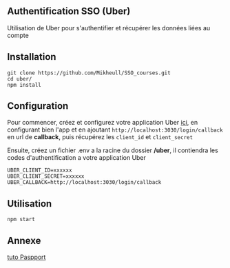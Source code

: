
## Authentification SSO (Uber)

 
Utilisation de Uber pour s'authentifier et récupérer les données liées au compte

## Installation
```
git clone https://github.com/Mikheull/SSO_courses.git
cd uber/
npm install
```

## Configuration 
Pour commencer, créez et configurez votre application Uber [ici](https://developer.uber.com/dashboard), en configurant bien l'app et en ajoutant `http://localhost:3030/login/callback` en url de **callback**, puis récupérez les `client_id` et `client_secret`

Ensuite, créez un fichier .env a la racine du dossier **/uber**, il contiendra les codes d'authentification a votre application Uber
```
UBER_CLIENT_ID=xxxxxx
UBER_CLIENT_SECRET=xxxxxx
UBER_CALLBACK=http://localhost:3030/login/callback
```

## Utilisation
```
npm start
```

## Annexe
[tuto Paspport](http://www.passportjs.org/packages/passport-uber-v2/)
